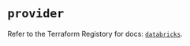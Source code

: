 # `provider`

Refer to the Terraform Registory for docs: [`databricks`](https://registry.terraform.io/providers/databricks/databricks/1.25.0/docs).
